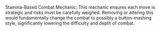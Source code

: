 Stamina-Based Combat Mechanic: This mechanic ensures each move is strategic and risks must be carefully weighed. Removing or altering this would fundamentally change the combat to possibly a button-mashing style, significantly lowering the difficulty and depth of combat.
